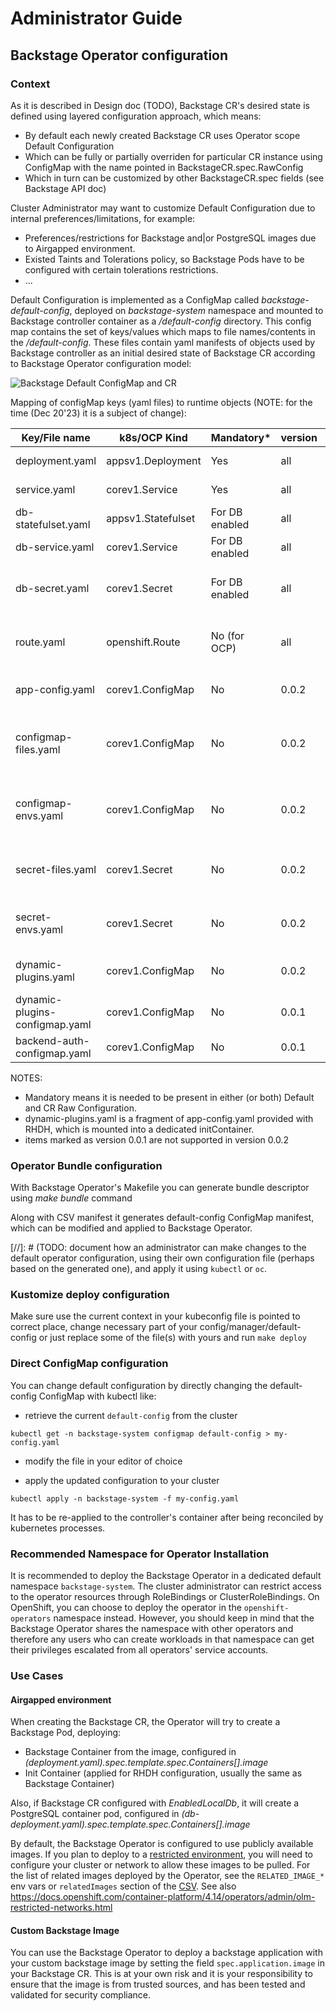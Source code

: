 # Administrator Guide

## Backstage Operator configuration

### Context

As it is described in Design doc (TODO), Backstage CR's desired state is defined using layered configuration approach, which means:
- By default each newly created Backstage CR uses Operator scope Default Configuration
- Which can be fully or partially overriden for particular CR instance using ConfigMap with the name pointed in BackstageCR.spec.RawConfig 
- Which in turn can be customized by other BackstageCR.spec fields (see Backstage API doc)

Cluster Administrator may want to customize Default Configuration due to internal preferences/limitations, for example:
- Preferences/restrictions for Backstage and|or PostgreSQL images due to  Airgapped environment.
- Existed Taints and Tolerations policy, so Backstage Pods have to be configured with certain tolerations restrictions.
- ...

Default Configuration is implemented as a ConfigMap called *backstage-default-config*, deployed on *backstage-system* namespace and mounted to Backstage controller container as a */default-config* directory.
This config map contains the set of keys/values which maps to file names/contents in the */default-config*.
These files contain yaml manifests of objects used by Backstage controller as an initial desired state of Backstage CR according to Backstage Operator configuration model:

![Backstage Default ConfigMap and CR](images/backstage_admin_configmap_and_cr.jpg)
 

Mapping of configMap keys (yaml files) to runtime objects (NOTE: for the time (Dec 20'23) it is a subject of change):

| Key/File name                  | k8s/OCP Kind       | Mandatory*     | version | Notes                                           |
|--------------------------------|--------------------|----------------|---------|-------------------------------------------------|
| deployment.yaml                | appsv1.Deployment  | Yes            | all     | Backstage deployment                            |
| service.yaml                   | corev1.Service     | Yes            | all     | Backstage Service                               |
| db-statefulset.yaml            | appsv1.Statefulset | For DB enabled | all     | PostgreSQL StatefulSet                          |    
| db-service.yaml                | corev1.Service     | For DB enabled | all     | PostgreSQL Service                              |
| db-secret.yaml                 | corev1.Secret      | For DB enabled | all     | Secret to connect Backstage to PSQL             |
| route.yaml                     | openshift.Route    | No (for OCP)   | all     | Route exposing Backstage service                |
| app-config.yaml                | corev1.ConfigMap   | No             | 0.0.2   | Backstage app-config.yaml                       |
| configmap-files.yaml           | corev1.ConfigMap   | No             | 0.0.2   | Backstage config file inclusions from configMap |
| configmap-envs.yaml            | corev1.ConfigMap   | No             | 0.0.2   | Backstage env variables from configMap          |
| secret-files.yaml              | corev1.Secret      | No             | 0.0.2   | Backstage config file inclusions from Secret    |
| secret-envs.yaml               | corev1.Secret      | No             | 0.0.2   | Backstage env variables from Secret             |
| dynamic-plugins.yaml           | corev1.ConfigMap   | No             | 0.0.2   | dynamic-plugins config *                        |
| dynamic-plugins-configmap.yaml | corev1.ConfigMap   | No             | 0.0.1   | dynamic-plugins config *                        |
| backend-auth-configmap.yaml    | corev1.ConfigMap   | No             | 0.0.1   | backend auth config                             |


NOTES: 
 - Mandatory means it is needed to be present in either (or both) Default and CR Raw Configuration.
 - dynamic-plugins.yaml is a fragment of app-config.yaml provided with RHDH, which is mounted into a dedicated initContainer. 
 - items marked as version 0.0.1 are not supported in version 0.0.2 
### Operator Bundle configuration 

With Backstage Operator's Makefile you can generate bundle descriptor using *make bundle* command

Along with CSV manifest it generates default-config ConfigMap manifest, which can be modified and applied to Backstage Operator.

[//]: # (TODO: document how an administrator can make changes to the default operator configuration, using their own configuration file (perhaps based on the generated one), and apply it using `kubectl` or `oc`.

### Kustomize deploy configuration

Make sure use the current context in your kubeconfig file is pointed to correct place, change necessary part of your config/manager/default-config or just replace some of the file(s) with yours and run
``
make deploy
``

### Direct ConfigMap configuration

You can change default configuration by directly changing the default-config ConfigMap with kubectl like:

 - retrieve the current `default-config` from the cluster

``
kubectl get -n backstage-system configmap default-config > my-config.yaml
``

- modify the file in your editor of choice

- apply the updated configuration to your cluster

``
  kubectl apply -n backstage-system -f my-config.yaml
``

It has to be re-applied to the controller's container after being reconciled by kubernetes processes.

### Recommended Namespace for Operator Installation
It is recommended to deploy the Backstage Operator in a dedicated default namespace `backstage-system`. The cluster administrator can restrict access to the operator resources through RoleBindings or ClusterRoleBindings. On OpenShift, you can choose to deploy the operator in the `openshift-operators` namespace instead. However, you should keep in mind that the Backstage Operator shares the namespace with other operators and therefore any users who can create workloads in that namespace can get their privileges escalated from all operators' service accounts.

### Use Cases

#### Airgapped environment

When creating the Backstage CR, the Operator will try to create a Backstage Pod, deploying:
- Backstage Container from the image, configured in *(deployment.yaml).spec.template.spec.Containers[].image*
- Init Container (applied for RHDH configuration, usually the same as Backstage Container)

Also, if Backstage CR configured with *EnabledLocalDb*,  it will create a PostgreSQL container pod, configured in *(db-deployment.yaml).spec.template.spec.Containers[].image*

By default, the Backstage Operator is configured to use publicly available images.
If you plan to deploy to a [restricted environment](https://docs.openshift.com/container-platform/4.14/operators/admin/olm-restricted-networks.html),
you will need to configure your cluster or network to allow these images to be pulled.
For the list of related images deployed by the Operator, see the `RELATED_IMAGE_*` env vars or `relatedImages` section of the [CSV](../bundle/manifests/backstage-operator.clusterserviceversion.yaml).
See also https://docs.openshift.com/container-platform/4.14/operators/admin/olm-restricted-networks.html

#### Custom Backstage Image

You can use the Backstage Operator to deploy a backstage application with your custom backstage image by setting the field `spec.application.image` in your Backstage CR. This is at your own risk and it is your responsibility to ensure that the image is from trusted sources, and has been tested and validated for security compliance.